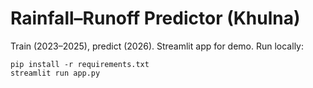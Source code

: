 # Rainfall–Runoff Predictor (Khulna)

Train (2023–2025), predict (2026). Streamlit app for demo.
Run locally:
```
pip install -r requirements.txt
streamlit run app.py
```
